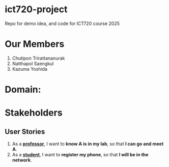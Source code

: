 # ict720-project
Repo for demo idea, and code for ICT720 course 2025

# Our Members
1. Chutipon Trirattananurak
2. Natthapol Saengkul
3. Kazuma Yoshida

# Domain:

# Stakeholders

## User Stories
1. As a **<ins>professor</ins>**, I want to **know A is in my lab**, so that **I can go and meet A**.
2. As a **<ins>student</ins>**, I want to **register my phone**, so that **I will be in the network**.
